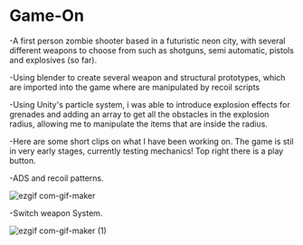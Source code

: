 # Game-On
-A first person zombie shooter based in a futuristic neon city, with several different weapons to choose from such as shotguns, 
semi automatic, pistols and explosives (so far).

-Using blender to create several weapon and structural prototypes, which are imported into the game where are manipulated by recoil scripts

-Using Unity's particle system, i was able to introduce explosion effects for grenades and adding an array to get all the obstacles in the explosion radius, allowing me to manipulate the items that are inside the radius.

-Here are some short clips on what I have been working on. The game is stil in very early stages, currently testing mechanics! Top right there is a play
button.

-ADS and recoil patterns.

![ezgif com-gif-maker](https://user-images.githubusercontent.com/95189863/193011830-e45e198d-8a36-42af-98ba-f4e2bd489c26.gif)


-Switch weapon System.

![ezgif com-gif-maker (1)](https://user-images.githubusercontent.com/95189863/193012565-5b1a147e-71b0-44a2-8701-6e04d64b488a.gif)
